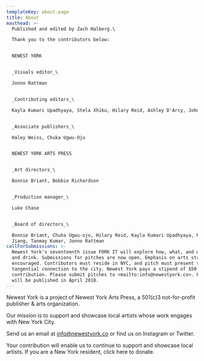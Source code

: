 ```yaml
---
templateKey: about-page
title: About
masthead: >-
  Published and edited by Zach Halberg.\

  Thank you to the contributors below:


  NEWEST YORK


  _Visuals editor_\

  Jonno Rattman


  _Contributing editors_\

  Kayla Kumari Upadhyaya, Stela Xhiku, Hilary Reid, Ashley D'Arcy, John Surico


  _Associate publishers_\

  Haley Weiss, Chuka Ugwu-Oju


  NEWEST YORK ARTS PRESS


  _Art directors_\

  Bonnie Briant, Bobbie Richardson


  _Production manager_\

  Luke Chase


  _Board of directors_\

  Bonnie Briant, Chuka Ugwu-oju, Hilary Reid, Kayla Kumari Upadhyaya, Ruoyi
  Jiang, Tanmay Kumar, Jonno Rattman
callForSubmissions: >-
  Newest York's seventeenth issue FORK IT will explore how, what, and why we eat
  and drink. Submissions for pitches are now open. Emphasis on arts strongly
  encouraged. Contributors must reside in NYC, and pitch must present some
  tangential connection to the city. Newest York pays a stipend of $50 per
  contribution. Please submit pitches to <mailto:info@newestyork.co>. FORK IT
  will be published in April 2018.
---
```

Newest York is a project of Newest York Arts Press, a 501(c)3 not-for-profit publisher & arts organization.

Our mission is to support and showcase local artists whose work engages with New York City.

Send us an email at info@newestyork.co or find us on Instagram or Twitter.

Your contribution will enable us to continue to support and showcase local artists. If you are a New York resident, click here to donate.

